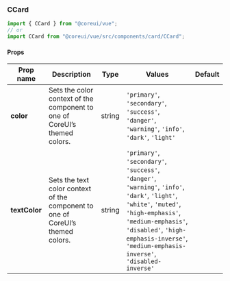 ### CCard

```jsx
import { CCard } from "@coreui/vue";
// or
import CCard from "@coreui/vue/src/components/card/CCard";
```

#### Props

| Prop name     | Description                                                                    | Type   | Values                                                                                                                                                                                                                                                    | Default |
| ------------- | ------------------------------------------------------------------------------ | ------ | --------------------------------------------------------------------------------------------------------------------------------------------------------------------------------------------------------------------------------------------------------- | ------- |
| **color**     | Sets the color context of the component to one of CoreUI’s themed colors.      | string | `'primary'`, `'secondary'`, `'success'`, `'danger'`, `'warning'`, `'info'`, `'dark'`, `'light'`                                                                                                                                                           |         |
| **textColor** | Sets the text color context of the component to one of CoreUI’s themed colors. | string | `'primary'`, `'secondary'`, `'success'`, `'danger'`, `'warning'`, `'info'`, `'dark'`, `'light'`, `'white'`, `'muted'`, `'high-emphasis'`, `'medium-emphasis'`, `'disabled'`, `'high-emphasis-inverse'`, `'medium-emphasis-inverse'`, `'disabled-inverse'` |         |
